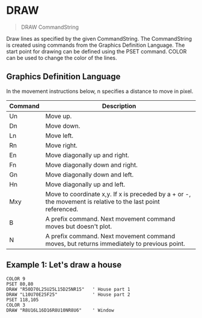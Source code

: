 # DRAW

> DRAW CommandString

Draw lines as specified by the given CommandString. The CommandString is created using commands from the Graphics Definition Language.
The start point for drawing can be defined using the PSET command. COLOR can be used to change the color of the lines.

## Graphics Definition Language

In the movement instructions below, n specifies a distance to move in pixel.

| Command | Description 
|---------| ---------
| Un      | Move up.
| Dn      | Move down.
| Ln      | Move left.
| Rn      | Move right.
| En      | Move diagonally up and right.
| Fn      | Move diagonally down and right.
| Gn      | Move diagonally down and left.
| Hn      | Move diagonally up and left.
| Mxy     | Move to coordinate x,y. If x is preceded by a + or -, the movement is relative to the last point referenced.
| B       | A prefix command. Next movement command moves but doesn't plot.
| N       | A prefix command. Next movement command moves, but returns immediately to previous point.


## Example 1: Let's draw a house

```
COLOR 9
PSET 80,80
DRAW "R50D70L25U25L15D25NR15"   ' House part 1
DRAW "L10U70E25F25"             ' House part 2
PSET 118,105
COLOR 3
DRAW "R8U16L16D16R8U10NR8U6"    ' Window
```

